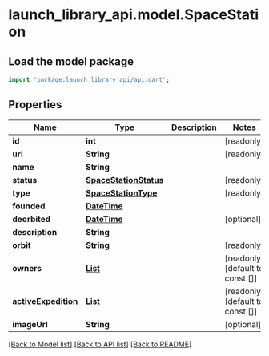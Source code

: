 # launch_library_api.model.SpaceStation

## Load the model package
```dart
import 'package:launch_library_api/api.dart';
```

## Properties
Name | Type | Description | Notes
------------ | ------------- | ------------- | -------------
**id** | **int** |  | [readonly] 
**url** | **String** |  | [readonly] 
**name** | **String** |  | 
**status** | [**SpaceStationStatus**](SpaceStationStatus.md) |  | [readonly] 
**type** | [**SpaceStationType**](SpaceStationType.md) |  | [readonly] 
**founded** | [**DateTime**](DateTime.md) |  | 
**deorbited** | [**DateTime**](DateTime.md) |  | [optional] 
**description** | **String** |  | 
**orbit** | **String** |  | [readonly] 
**owners** | [**List<AgencyList>**](AgencyList.md) |  | [readonly] [default to const []]
**activeExpedition** | [**List<ExpeditionSerializerForSpacestation>**](ExpeditionSerializerForSpacestation.md) |  | [readonly] [default to const []]
**imageUrl** | **String** |  | [optional] 

[[Back to Model list]](../README.md#documentation-for-models) [[Back to API list]](../README.md#documentation-for-api-endpoints) [[Back to README]](../README.md)


